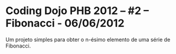 Coding Dojo PHB 2012 – #2 – Fibonacci - 06/06/2012
==================================================

Um projeto simples para obter o n-ésimo elemento de uma série de Fibonacci.

